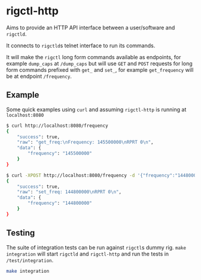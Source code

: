 # rigctl-http

Aims to provide an HTTP API interface between a user/software and `rigctld`.

It connects to `rigctld`s telnet interface to run its commands.

It will make the `rigctl` long form commands available as endpoints, for example `dump_caps` at `/dump_caps` but will use `GET` and `POST` requests for long form commands prefixed with `get_` and `set_`, for example `get_frequency` will be at endpoint `/frequency`.

## Example

Some quick examples using `curl` and assuming `rigctl-http` is running at `localhost:8080`

```sh
$ curl http://localhost:8080/frequency
{
    "success": true,
    "raw": "get_freq:\nFrequency: 145500000\nRPRT 0\n",
    "data": {
        "frequency": "145500000"
    }
}

$ curl -XPOST http://localhost:8080/frequency -d '{"frequency":"144800000"}'
{
    "success": true,
    "raw": "set_freq: 144800000\nRPRT 0\n",
    "data": {
        "frequency": "144800000"
    }
}
```

## Testing

The suite of integration tests can be run against `rigctl`s dummy rig. `make integration` will start `rigctld` and `rigctl-http` and run the tests in `/test/integration`.

```sh
make integration
```
